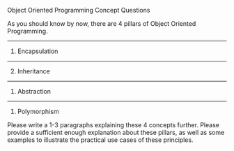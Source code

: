 Object Oriented Programming Concept Questions

As you should know by now, there are 4 pillars of Object Oriented Programming.

********************
1. Encapsulation








********************
2. Inheritance








********************
1. Abstraction








********************
1. Polymorphism
   






Please write a 1-3 paragraphs explaining these 4 concepts further.  Please provide a sufficient enough explanation about these pillars, as well as some examples to illustrate the practical use cases of these principles.  



